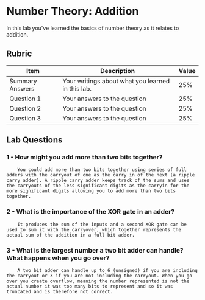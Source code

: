 # Number Theory: Addition

In this lab you've learned the basics of number theory as it relates to addition.

## Rubric

| Item | Description | Value |
| ---- | ----------- | ----- |
| Summary Answers | Your writings about what you learned in this lab. | 25% |
| Question 1 | Your answers to the question | 25% |
| Question 2 | Your answers to the question | 25% |
| Question 3 | Your answers to the question | 25% |

## Lab Questions

### 1 - How might you add more than two bits together?
        You could add more than two bits together using series of full adders with the carryout of one as the carry in of the next (a ripple carry adder). A ripple carry adder keeps track of the sums and uses the carryouts of the less significant digits as the carryin for the more significant digits allowing you to add more than two bits together.

### 2 - What is the importance of the XOR gate in an adder?
        It produces the sum of the inputs and a second XOR gate can be used to sum it with the carryover, which together represents the actual sum of the addition in a full bit adder.

### 3 - What is the largest number a two bit adder can handle? What happens when you go over?
        A two bit adder can handle up to 6 (unsigned) if you are including the carryout or 3 if you are not including the carryout. When you go over you create overflow, meaning the number represented is not the actual number it was too many bits to represent and so it was truncated and is therefore not correct.